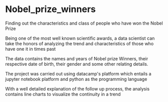 # Nobel_prize_winners
Finding out the characteristics and class of people who have won the Nobel Prize

Being one of the most well known scientific awards, a data scientist can take the honors of analyzing the trend and characteristics of those who have one it in times past

The data contains the names and years of Nobel prize Winners, their respective date of birth, their gender and some other relating details.

The project was carried out using datacamp's platform which entails a jupyter notebook platform and python as the programming language

With a well detailed explanation of the follow up process, the analysis contains line charts to visualize the continuity in a trend
